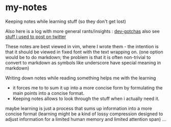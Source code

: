 # my-notes

Keeping notes while learning stuff (so they don't get lost) 

Also here is a log with more general rants/insights : [dev-gotchas](dev-gotchas.md) also see [stuff i used to post on twitter](dev-other-blog.md)

These notes are best viewed in vim, where I wrote them - the intention is that it should be viewed in fixed font with the text wrapping on.
(one option would be to do markdown; the problem is that it is often non-trivial to convert to markdown as symbols like underscore have special meaning in markdown)

Writing down notes while reading something helps me with the learning 
* it forces me to to sum it up into a more concise form by formulating the main points into a concise format.
* Keeping notes allows to look through the stuff when i actually need it.

maybe learning is just a process that sums up information into a more concise format (learning might be a kind of lossy compression designed to adjust information for a limited human memory and limited attention span) ...
